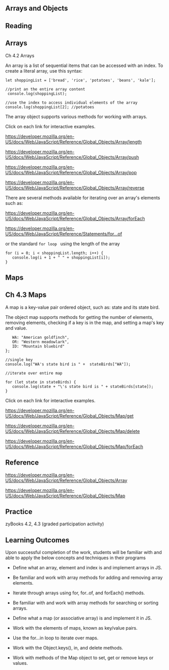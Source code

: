 ## Arrays and Objects
## Reading

## Arrays
Ch 4.2 Arrays 


 An array is a list of sequential items that can be accessed with an index.
 To create a literal array, use this syntax:
 
 ```
 let shoppingList = ['bread', 'rice', 'potatoes', 'beans', 'kale'];
 
 //print an the entire array content 
  console.log(shoppingList);
 
 //use the index to access individual elements of the array
 console.log(shoppingList[2]; //potatoes 
 
 ```
 
 
 The array object supports various methods for working with arrays. 
 
 Click on each link for interactive examples.
 
 https://developer.mozilla.org/en-US/docs/Web/JavaScript/Reference/Global_Objects/Array/length
 
 https://developer.mozilla.org/en-US/docs/Web/JavaScript/Reference/Global_Objects/Array/push
 
 https://developer.mozilla.org/en-US/docs/Web/JavaScript/Reference/Global_Objects/Array/pop
 
https://developer.mozilla.org/en-US/docs/Web/JavaScript/Reference/Global_Objects/Array/reverse

There are several methods available for iterating over an array's elements such as:

https://developer.mozilla.org/en-US/docs/Web/JavaScript/Reference/Global_Objects/Array/forEach

https://developer.mozilla.org/en-US/docs/Web/JavaScript/Reference/Statements/for...of

or the standard ```for loop ``` using the length of the array
```
for (i = 0; i < shoppingList.length; i++) {
   console.log(i + 1 + " " + shoppingList[i]);
}
```

## Maps
## Ch 4.3 Maps

A map is a key-value pair ordered object, such as: state and its state bird.

The object map supports methods for getting the number of elements, removing elements, checking if a key is in the map, and setting a map's key and value.

``` let stateBirds = {
   WA: "American goldfinch",
   OR: "Western meadowlark",
   ID: "Mountain bluebird"
};

//single key
console.log("WA's state bird is " +  stateBirds["WA"]);

//iterate over entire map

for (let state in stateBirds) { 
   console.log(state + "\'s state bird is " + stateBirds[state]);
}

```

Click on each link for interactive examples. 

https://developer.mozilla.org/en-US/docs/Web/JavaScript/Reference/Global_Objects/Map/get

https://developer.mozilla.org/en-US/docs/Web/JavaScript/Reference/Global_Objects/Map/delete

https://developer.mozilla.org/en-US/docs/Web/JavaScript/Reference/Global_Objects/Map/forEach




## Reference
https://developer.mozilla.org/en-US/docs/Web/JavaScript/Reference/Global_Objects/Array

https://developer.mozilla.org/en-US/docs/Web/JavaScript/Reference/Global_Objects/Map


## Practice
 
zyBooks 4.2, 4.3 (graded participation activity)

## Learning Outcomes
Upon successful completion of the work, students will be familiar with and able to apply the below concepts and techniques in their programs

* Define what an array, element and index is and implement arrays in JS.

* Be familiar and work with array methods for adding and removing array elements.

* Iterate through arrays using for, for..of, and forEach() methods.

* Be familiar with and work with array methods for searching or sorting arrays.

*  Define what a map (or associative array) is and implement it in JS. 

* Work with the elements of maps, known as key/value pairs.

* Use the for...in loop to iterate over maps.

* Work with the Object.keys(), in, and delete methods.

* Work with methods of the Map object to set, get or remove keys or values.
